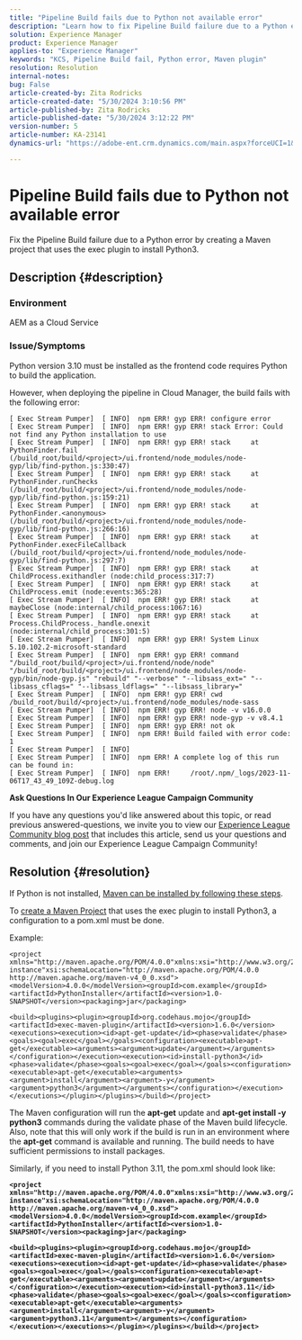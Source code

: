 ```yaml
---
title: "Pipeline Build fails due to Python not available error"
description: "Learn how to fix Pipeline Build failure due to a Python error."
solution: Experience Manager
product: Experience Manager
applies-to: "Experience Manager"
keywords: "KCS, Pipeline Build fail, Python error, Maven plugin"
resolution: Resolution
internal-notes: 
bug: False
article-created-by: Zita Rodricks
article-created-date: "5/30/2024 3:10:56 PM"
article-published-by: Zita Rodricks
article-published-date: "5/30/2024 3:12:22 PM"
version-number: 5
article-number: KA-23141
dynamics-url: "https://adobe-ent.crm.dynamics.com/main.aspx?forceUCI=1&pagetype=entityrecord&etn=knowledgearticle&id=be661acc-961e-ef11-840a-000d3a372703"

---
```

# Pipeline Build fails due to Python not available error


Fix the Pipeline Build failure due to a Python error by creating a Maven project that uses the exec plugin to install Python3.

## Description {#description}


### Environment

AEM as a Cloud Service



### Issue/Symptoms

Python version 3.10 must be installed as the frontend code requires Python to build the application.

However, when deploying the pipeline in Cloud Manager, the build fails with the following error:






```
[ Exec Stream Pumper]  [ INFO]  npm ERR! gyp ERR! configure error 
[ Exec Stream Pumper]  [ INFO]  npm ERR! gyp ERR! stack Error: Could not find any Python installation to use
[ Exec Stream Pumper]  [ INFO]  npm ERR! gyp ERR! stack     at PythonFinder.fail (/build_root/build/<project>/ui.frontend/node_modules/node-gyp/lib/find-python.js:330:47)
[ Exec Stream Pumper]  [ INFO]  npm ERR! gyp ERR! stack     at PythonFinder.runChecks (/build_root/build/<project>/ui.frontend/node_modules/node-gyp/lib/find-python.js:159:21)
[ Exec Stream Pumper]  [ INFO]  npm ERR! gyp ERR! stack     at PythonFinder.<anonymous> (/build_root/build/<project>/ui.frontend/node_modules/node-gyp/lib/find-python.js:266:16)
[ Exec Stream Pumper]  [ INFO]  npm ERR! gyp ERR! stack     at PythonFinder.execFileCallback (/build_root/build/<project>/ui.frontend/node_modules/node-gyp/lib/find-python.js:297:7)
[ Exec Stream Pumper]  [ INFO]  npm ERR! gyp ERR! stack     at ChildProcess.exithandler (node:child_process:317:7)
[ Exec Stream Pumper]  [ INFO]  npm ERR! gyp ERR! stack     at ChildProcess.emit (node:events:365:28)
[ Exec Stream Pumper]  [ INFO]  npm ERR! gyp ERR! stack     at maybeClose (node:internal/child_process:1067:16)
[ Exec Stream Pumper]  [ INFO]  npm ERR! gyp ERR! stack     at Process.ChildProcess._handle.onexit (node:internal/child_process:301:5)
[ Exec Stream Pumper]  [ INFO]  npm ERR! gyp ERR! System Linux 5.10.102.2-microsoft-standard
[ Exec Stream Pumper]  [ INFO]  npm ERR! gyp ERR! command "/build_root/build/<project>/ui.frontend/node/node" "/build_root/build/<project>/ui.frontend/node_modules/node-gyp/bin/node-gyp.js" "rebuild" "--verbose" "--libsass_ext=" "--libsass_cflags=" "--libsass_ldflags=" "--libsass_library="
[ Exec Stream Pumper]  [ INFO]  npm ERR! gyp ERR! cwd /build_root/build/<project>/ui.frontend/node_modules/node-sass
[ Exec Stream Pumper]  [ INFO]  npm ERR! gyp ERR! node -v v16.0.0
[ Exec Stream Pumper]  [ INFO]  npm ERR! gyp ERR! node-gyp -v v8.4.1
[ Exec Stream Pumper]  [ INFO]  npm ERR! gyp ERR! not ok 
[ Exec Stream Pumper]  [ INFO]  npm ERR! Build failed with error code: 1
[ Exec Stream Pumper]  [ INFO]  
[ Exec Stream Pumper]  [ INFO]  npm ERR! A complete log of this run can be found in:
[ Exec Stream Pumper]  [ INFO]  npm ERR!     /root/.npm/_logs/2023-11-06T17_43_49_109Z-debug.log
```






<b>Ask Questions In Our Experience League Campaign Community</b>

If you have any questions you'd like answered about this topic, or read previous answered-questions, we invite you to view our [Experience League Community blog post](https://experienceleaguecommunities.adobe.com/t5/adobe-experience-manager-blogs/introducing-top-kcs-articles-curated-for-your-aem/ba-p/672734#M1180) that includes this article, send us your questions and comments, and join our Experience League Campaign Community!


## Resolution {#resolution}


If Python is not installed, [Maven can be installed by following these steps](https://experienceleague.adobe.com/docs/experience-manager-cloud-manager/content/getting-started/project-creation/build-environment.html?lang=en#installing-additional-system-packages).

To [create a Maven Project](https://experienceleague.adobe.com/docs/experience-manager-cloud-manager/content/getting-started/project-creation/build-environment.html?lang=en#installing-additional-system-packages) that uses the exec plugin to install Python3, a configuration to a pom.xml must be done.

Example:




```
<project xmlns="http://maven.apache.org/POM/4.0.0"xmlns:xsi="http://www.w3.org/2001/XMLSchema-instance"xsi:schemaLocation="http://maven.apache.org/POM/4.0.0 http://maven.apache.org/maven-v4_0_0.xsd"><modelVersion>4.0.0</modelVersion><groupId>com.example</groupId><artifactId>PythonInstaller</artifactId><version>1.0-SNAPSHOT</version><packaging>jar</packaging>
```





```
<build><plugins><plugin><groupId>org.codehaus.mojo</groupId><artifactId>exec-maven-plugin</artifactId><version>1.6.0</version><executions><execution><id>apt-get-update</id><phase>validate</phase><goals><goal>exec</goal></goals><configuration><executable>apt-get</executable><arguments><argument>update</argument></arguments></configuration></execution><execution><id>install-python3</id><phase>validate</phase><goals><goal>exec</goal></goals><configuration><executable>apt-get</executable><arguments><argument>install</argument><argument>-y</argument><argument>python3</argument></arguments></configuration></execution></executions></plugin></plugins></build></project>
```


The Maven configuration will run the <b>apt-get</b> update and <b>apt-get install -y python3</b> commands during the validate phase of the Maven build lifecycle. Also, note that this will only work if the build is run in an environment where the <b>apt-get</b> command is available and running. The build needs to have sufficient permissions to install packages.

Similarly, if you need to install Python 3.11, the pom.xml should look like:

<b>

```
<project xmlns="http://maven.apache.org/POM/4.0.0"xmlns:xsi="http://www.w3.org/2001/XMLSchema-instance"xsi:schemaLocation="http://maven.apache.org/POM/4.0.0 http://maven.apache.org/maven-v4_0_0.xsd"><modelVersion>4.0.0</modelVersion><groupId>com.example</groupId><artifactId>PythonInstaller</artifactId><version>1.0-SNAPSHOT</version><packaging>jar</packaging>
```

</b>

<b>

```
<build><plugins><plugin><groupId>org.codehaus.mojo</groupId><artifactId>exec-maven-plugin</artifactId><version>1.6.0</version><executions><execution><id>apt-get-update</id><phase>validate</phase><goals><goal>exec</goal></goals><configuration><executable>apt-get</executable><arguments><argument>update</argument></arguments></configuration></execution><execution><id>install-python3.11</id><phase>validate</phase><goals><goal>exec</goal></goals><configuration><executable>apt-get</executable><arguments><argument>install</argument><argument>-y</argument><argument>python3.11</argument></arguments></configuration></execution></executions></plugin></plugins></build></project>
```

</b>

<b> </b>

